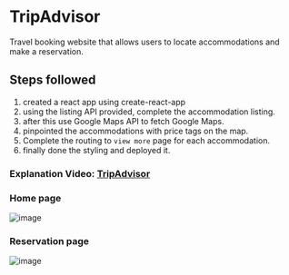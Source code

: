 # TripAdvisor
Travel booking website that allows users to locate accommodations and make a reservation.

## Steps followed
1. created a react app using create-react-app
2. using the listing API provided, complete the accommodation listing.
3. after this use Google Maps API to fetch Google Maps.
4. pinpointed the accommodations with price tags on the map.
5. Complete the routing to ```view more``` page for each accommodation.
6. finally done the styling and deployed it.

### Explanation Video: [TripAdvisor](https://www.loom.com/share/0973d8d580ea4ec4ad2353b8d9078af8)

### Home page
![image](https://github.com/Ankur-1717/TripAdvisor/assets/82472228/fe899bda-3c2d-43f5-a274-177167d904ff)

### Reservation page
![image](https://github.com/Ankur-1717/TripAdvisor/assets/82472228/c5f5be94-c47c-4b2b-9845-555bf44484d9)
